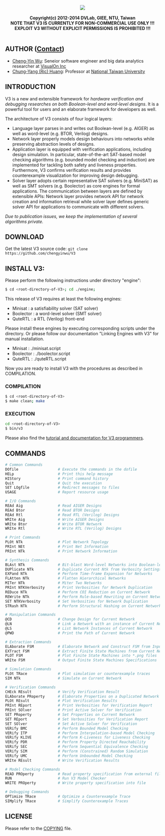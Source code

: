 <div align="center">
<a href="http://dvlab.ee.ntu.edu.tw/~publication/V3">
  <img src="v3Logo.png">
</a>
<br/><br/>
<b>Copyright(c) 2012-2014 DVLab, GIEE, NTU, Taiwan</b>
<br/>
<b>NOTE THAT V3 IS CURRENTLY FOR NON-COMMERCIAL USE ONLY !!!</b>
<br/>
<b>EXPLOIT V3 WITHOUT EXPLICIT PERMISSIONS IS PROHIBITED !!!</b>
<br/><br/>
</div>

## AUTHOR ([Contact](mailto:author.v3@gmail.com))

* [Cheng-Yin Wu](mailto:gro070916@yahoo.com.tw): Seneior software engineer and big data analytics researcher at [VisualOn Inc](http://visualon.com/)
* [Chung-Yang (Ric) Huang](mailto:ric@cc.ee.ntu.edu.tw): Professor at [National Taiwan University](http://www.ntu.edu.tw/index.html)

## INTRODUCTION

V3 is a new and extensible framework for *hardware verification and 
debugging researches on both Boolean-level and word-level designs*. 
It is a powerful tool for users and an elaborate framework for 
developers as well. 

The architecture of V3 consists of four logical layers: 

* Language layer parses in and writes out Boolean-level (e.g. AIGER) as well as word-level (e.g. BTOR, Verilog) designs. 
* Network layer properly models design behaviours into networks while preserving abstraction levels of designs. 
* Application layer is equipped with verification applications, including design simulation. In particular, state-of-the-art SAT-based model checking algorithms (e.g. bounded model checking and induction) are implemented for tackling both safety and liveness properties. Furthermore, V3 confirms verification results and provides counterexample visualization for improving design debugging. 
* Solver layer adopts certain representative SAT solvers (e.g. MiniSAT) as well as SMT solvers (e.g. Boolector) as core engines for formal applications.  The communication between layers are defined by extensible APIs: Network layer provides network API for network creation and information retrieval while solver layer defines generic solver API for applications to communicate with different solvers. 

*Due to publication issues, we keep the implementation of several algorithms private.*

## DOWNLOAD

Get the latest V3 source code: `git clone https://github.com/chengyinwu/V3`

## INSTALL V3: 

Please perform the following instructions under directory "engine": 

```bash
$ cd <root-directory-of-V3>; cd ./engine;
```

This release of V3 requires at least the following engines:

- Minisat   : a satisfiability solver (SAT solver)
- Boolector : a word-level solver (SMT solver)
- QuteRTL   : a RTL (Verilog) front-end

Please install these engines by executing corresponding scripts under the directory.
Or please follow our documentation "Linking Engines with V3" for manual installation.

- Minisat   : ./minisat.script
- Boolector : ./boolector.script
- QuteRTL   : ./quteRTL.script

Now you are ready to install V3 with the procedures as described in COMPILATION.

### COMPILATION

```bash
$ cd <root-directory-of-V3>
$ make clean; make
```

### EXECUTION

```bash
cd <root-directory-of-V3>
$ bin/v3
```

Please also find the [tutorial and documentation for V3 programmers](http://dvlab.ee.ntu.edu.tw/~publication/V3/download.html).

## COMMANDS

```bash
# Common Commands
DOfile                  # Execute the commands in the dofile
HELp                    # Print this help message
HIStory                 # Print command history
Quit                    # Quit the execution
SET LOgfile             # Redirect messages to files
USAGE                   # Report resource usage

# I/O Commands
REAd Aig                # Read AIGER Designs
REAd Btor               # Read BTOR Designs
REAd Rtl                # Read RTL (Verilog) Designs
WRIte Aig               # Write AIGER Designs
WRIte Btor              # Write BTOR Network
WRIte Rtl               # Write RTL (Verilog) Designs

# Print Commands
PLOt NTk                # Plot Network Topology
PRInt NEt               # Print Net Information
PRInt NTk               # Print Network Information

# Synthesis Commands
BLAst NTk               # Bit-blast Word-level Networks into Boolean-level Networks
DUPlicate NTk           # Duplicate Current Ntk from Verbosity Settings
EXPand NTk              # Perform Time-frame Expansion for Networks
FLAtten NTk             # Flatten Hierarchical Networks
MITer NTk               # Miter Two Networks
PRInt NTKVerbosity      # Print Verbosities for Network Duplication
REDuce NTk              # Perform COI Reduction on Current Network
REWrite NTk             # Perform Rule-based Rewriting on Current Network
SET NTKVerbosity        # Set Verbosities for Network Duplication
STRash NTk              # Perform Structural Hashing on Current Network

# Manipulation Commands
@CD                     # Change Design for Current Network
@LN                     # Link a Network with an instance of Current Network
@LS                     # List Network Instances of Current Network
@PWD                    # Print the Path of Current Network

# Extraction Commands
ELAborate FSM           # Elaborate Network and Construct FSM from Input Specification
EXTract FSM             # Extract Finite State Machines from Current Network
PLOT FSM                # Plot Finite State Machines into *.png files
WRIte FSM               # Output Finite State Machines Specifications

# Simulation Commands
PLOt TRace              # Plot simulation or counterexample traces
SIM NTk                 # Simulate on Current Network

# Verification Commands
CHEck REsult            # Verify Verification Result
ELAborate PRoperty      # Elaborate Properties on a Duplicated Network
PLOt REsult             # Plot Verification Results
PRInt REport            # Print Verbosities for Verification Report
PRInt SOlver            # Print Active Solver for Verification
SET PRoperty            # Set Properties on Current Network
SET REport              # Set Verbosities for Verification Report
SET SOlver              # Set Active Solver for Verification
VERify BMC              # Perform Bounded Model Checking
VERify ITP              # Perform Interpolation-based Model Checking
VERify KLIVE            # Perform K-Liveness for Liveness Checking
VERify PDR              # Perform Property Directed Reachability
VERify SEC              # Perform Sequential Equivalence Checking
VERify SIM              # Perform (Constrained) Random Simulation
VERify UMC              # Perform Unbounded Model Checking
WRIte REsult            # Write Verification Results

# Model Checking Commands
READ PROperty           # Read property specification from external file
RUN                     # Run V3 Model Checker
WRITE PROperty          # Write property specification into file

# Debugging Commands
OPTimize TRace          # Optimize a Counterexample Trace
SIMplify TRace          # Simplify Counterexample Traces
```

## LICENSE

Please refer to the [COPYING](COPYING) file.
